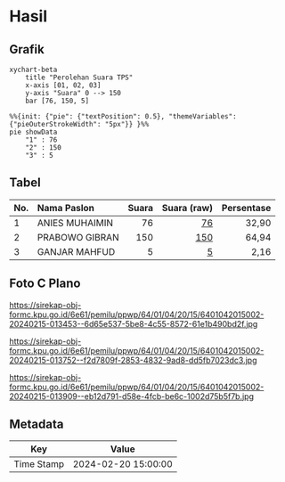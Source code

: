 # Hasil

## Grafik

```mermaid
xychart-beta
    title "Perolehan Suara TPS"
    x-axis [01, 02, 03]
    y-axis "Suara" 0 --> 150
    bar [76, 150, 5]
```

```mermaid
%%{init: {"pie": {"textPosition": 0.5}, "themeVariables": {"pieOuterStrokeWidth": "5px"}} }%%
pie showData
    "1" : 76
    "2" : 150
    "3" : 5
```

## Tabel

| No. | Nama Paslon    | Suara | Suara (raw) | Persentase |
|:--- |:-------------- | -----:| -----------:| ----------:|
| 1   | ANIES MUHAIMIN | 76    | [76][p-1]   | 32,90      |
| 2   | PRABOWO GIBRAN | 150   | [150][p-2]  | 64,94      |
| 3   | GANJAR MAHFUD  | 5     | [5][p-3]    | 2,16       |


[p-1]: https://github.com/gigit-pemilu/pemilu-2024-64-kalimantan-timur/blob/main/pilpres/hitung-suara/sub/64-kalimantan-timur/sub/01-paser/sub/04-tanah-grogot/sub/2015-tapis/sub/002-tps/sub/paslon-1.txt
[p-2]: https://github.com/gigit-pemilu/pemilu-2024-64-kalimantan-timur/blob/main/pilpres/hitung-suara/sub/64-kalimantan-timur/sub/01-paser/sub/04-tanah-grogot/sub/2015-tapis/sub/002-tps/sub/paslon-2.txt
[p-3]: https://github.com/gigit-pemilu/pemilu-2024-64-kalimantan-timur/blob/main/pilpres/hitung-suara/sub/64-kalimantan-timur/sub/01-paser/sub/04-tanah-grogot/sub/2015-tapis/sub/002-tps/sub/paslon-3.txt

## Foto C Plano

https://sirekap-obj-formc.kpu.go.id/6e61/pemilu/ppwp/64/01/04/20/15/6401042015002-20240215-013453--6d65e537-5be8-4c55-8572-61e1b490bd2f.jpg

https://sirekap-obj-formc.kpu.go.id/6e61/pemilu/ppwp/64/01/04/20/15/6401042015002-20240215-013752--f2d7809f-2853-4832-9ad8-dd5fb7023dc3.jpg

https://sirekap-obj-formc.kpu.go.id/6e61/pemilu/ppwp/64/01/04/20/15/6401042015002-20240215-013909--eb12d791-d58e-4fcb-be6c-1002d75b5f7b.jpg


## Metadata

| Key        | Value               |
| ---------- | ------------------- |
| Time Stamp | 2024-02-20 15:00:00 |



